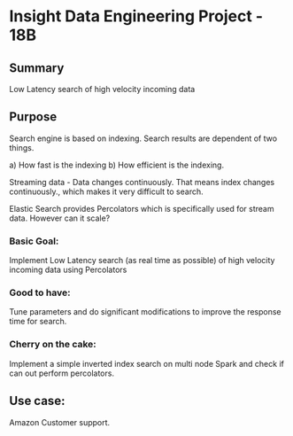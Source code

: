 # Insight Data Engineering Project - 18B

## Summary
Low Latency search of high velocity incoming data

## Purpose
Search engine is based on indexing. Search results are dependent of two things. 

a) How fast is the indexing 
b) How efficient is the indexing.

Streaming data - Data changes continuously. That means index changes continuously., which makes it very difficult to search.

Elastic Search provides Percolators which is specifically used for stream data. 
However can it scale?

### Basic Goal:
Implement Low Latency search (as real time as possible) of high velocity incoming data using Percolators

### Good to have:
Tune parameters and do significant modifications to improve the response time for search. 

### Cherry on the cake: 
Implement a simple inverted index search on multi node Spark and check if can out perform percolators. 

## Use case:
Amazon Customer support.    
